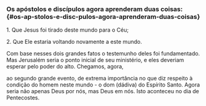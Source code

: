 ### Os apóstolos e discípulos agora aprenderam duas coisas: {#os-ap-stolos-e-disc-pulos-agora-aprenderam-duas-coisas}

1\. Que Jesus foi tirado deste mundo para o Céu;

2\. Que Ele estaria voltando novamente a este mundo.

Com base nesses dois grandes fatos o testemunho deles foi fundamentado. Mas Jerusalém seria o ponto inicial de seu ministério, e eles deveriam esperar pelo poder do alto. Chegamos, agora,

ao segundo grande evento, de extrema importância no que diz respeito à condição do homem neste mundo - o dom (dádiva) do Espírito Santo. Agora seria não apenas Deus por nós, mas Deus em nós. Isto aconteceu no dia de Pentecostes.